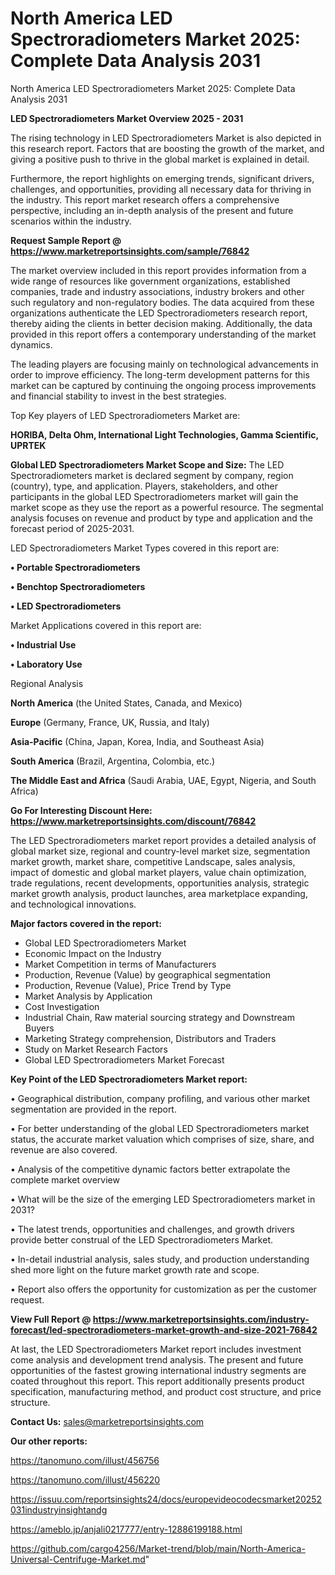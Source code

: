 # North America LED Spectroradiometers Market 2025: Complete Data Analysis 2031
 North America LED Spectroradiometers Market 2025: Complete Data Analysis 2031

<Strong> LED Spectroradiometers Market Overview 2025 - 2031</strong>

The rising technology in LED Spectroradiometers Market is also depicted in this research report. Factors that are boosting the growth of the market, and giving a positive push to thrive in the global market is explained in detail.

Furthermore, the report highlights on emerging trends, significant drivers, challenges, and opportunities, providing all necessary data for thriving in the industry. This report market research offers a comprehensive perspective, including an in-depth analysis of the present and future scenarios within the industry.

<strong>Request Sample Report @ <a href=https://www.marketreportsinsights.com/sample/76842>https://www.marketreportsinsights.com/sample/76842</a></strong>

The market overview included in this report provides information from a wide range of resources like government organizations, established companies, trade and industry associations, industry brokers and other such regulatory and non-regulatory bodies. The data acquired from these organizations authenticate the LED Spectroradiometers research report, thereby aiding the clients in better decision making. Additionally, the data provided in this report offers a contemporary understanding of the market dynamics.

The leading players are focusing mainly on technological advancements in order to improve efficiency. The long-term development patterns for this market can be captured by continuing the ongoing process improvements and financial stability to invest in the best strategies.

Top Key players of LED Spectroradiometers Market are:

<strong>HORIBA, Delta Ohm, International Light Technologies, Gamma Scientific, UPRTEK</strong>

<strong><b>Global LED Spectroradiometers Market Scope and Size:</b></strong>
The LED Spectroradiometers market is declared segment by company, region (country), type, and application. Players, stakeholders, and other participants in the global LED Spectroradiometers market will gain the market scope as they use the report as a powerful resource. The segmental analysis focuses on revenue and product by type and application and the forecast period of 2025-2031.

LED Spectroradiometers Market Types covered in this report are:

<strong>• Portable Spectroradiometers

• Benchtop Spectroradiometers

• LED Spectroradiometers</strong>

Market Applications covered in this report are:

<strong>• Industrial Use

• Laboratory Use</strong> 

Regional Analysis

<strong>North America</strong> (the United States, Canada, and Mexico)

<strong>Europe</strong> (Germany, France, UK, Russia, and Italy)

<strong>Asia-Pacific</strong> (China, Japan, Korea, India, and Southeast Asia)

<strong>South America</strong> (Brazil, Argentina, Colombia, etc.)

<strong>The Middle East and Africa</strong> (Saudi Arabia, UAE, Egypt, Nigeria, and South Africa)

<strong>Go For Interesting Discount Here: <a href=https://www.marketreportsinsights.com/discount/76842>https://www.marketreportsinsights.com/discount/76842</a></strong>

The LED Spectroradiometers market report provides a detailed analysis of global market size, regional and country-level market size, segmentation market growth, market share, competitive Landscape, sales analysis, impact of domestic and global market players, value chain optimization, trade regulations, recent developments, opportunities analysis, strategic market growth analysis, product launches, area marketplace expanding, and technological innovations.

<strong><b>Major factors covered in the report:</b></strong>
<ul>
  <li>Global LED Spectroradiometers Market </li>
  <li>Economic Impact on the Industry</li>
  <li>Market Competition in terms of Manufacturers</li>
  <li>Production, Revenue (Value) by geographical segmentation</li>
  <li>Production, Revenue (Value), Price Trend by Type</li>
  <li>Market Analysis by Application</li>
  <li>Cost Investigation</li>
  <li>Industrial Chain, Raw material sourcing strategy and Downstream Buyers</li>
  <li>Marketing Strategy comprehension, Distributors and Traders</li>
  <li>Study on Market Research Factors</li>
  <li>Global LED Spectroradiometers Market Forecast</li>
</ul>

<strong><b>Key Point of the LED Spectroradiometers Market report:</b></strong>

• Geographical distribution, company profiling, and various other market segmentation are provided in the report.

• For better understanding of the global LED Spectroradiometers market status, the accurate market valuation which comprises of size, share, and revenue are also covered.

• Analysis of the competitive dynamic factors better extrapolate the complete market overview

• What will be the size of the emerging LED Spectroradiometers market in 2031?

• The latest trends, opportunities and challenges, and growth drivers provide better construal of the LED Spectroradiometers Market.

• In-detail industrial analysis, sales study, and production understanding shed more light on the future market growth rate and scope.

• Report also offers the opportunity for customization as per the customer request.

<strong><b>View Full Report @ <a href=https://www.marketreportsinsights.com/industry-forecast/led-spectroradiometers-market-growth-and-size-2021-76842>https://www.marketreportsinsights.com/industry-forecast/led-spectroradiometers-market-growth-and-size-2021-76842</a></b></strong>


At last, the LED Spectroradiometers Market report includes investment come analysis and development trend analysis. The present and future opportunities of the fastest growing international industry segments are coated throughout this report. This report additionally presents product specification, manufacturing method, and product cost structure, and price structure.

<strong>Contact Us:</strong>
sales@marketreportsinsights.com

<strong>Our other reports:</strong>

<a href=https://tanomuno.com/illust/456756>https://tanomuno.com/illust/456756</a>

<a href=https://tanomuno.com/illust/456220>https://tanomuno.com/illust/456220</a>

<a href=https://issuu.com/reportsinsights24/docs/europevideocodecsmarket20252031industryinsightandg>https://issuu.com/reportsinsights24/docs/europevideocodecsmarket20252031industryinsightandg</a>

<a href=https://ameblo.jp/anjali0217777/entry-12886199188.html>https://ameblo.jp/anjali0217777/entry-12886199188.html</a>

<a href=https://github.com/cargo4256/Market-trend/blob/main/North-America-Universal-Centrifuge-Market.md>https://github.com/cargo4256/Market-trend/blob/main/North-America-Universal-Centrifuge-Market.md</a>"
